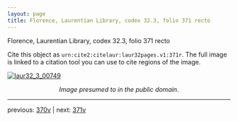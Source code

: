 ```yaml
---
layout: page
title: Florence, Laurentian Library, codex 32.3, folio 371 recto
---
```


Florence, Laurentian Library, codex 32.3, folio 371 recto

Cite this object as `urn:cite2:citelaur:laur32pages.v1:371r`.  The full image is linked to a citation tool you can use to cite regions of the image.

[![laur32_3_00749](http://www.homermultitext.org/iipsrv?IIIF=/project/homer/pyramidal/deepzoom/citelaur/laur32imgs/v1/laur32_3_00749.tif/full/800,/0/default.jpg)](http://www.homermultitext.org/ict2/?urn=urn:cite2:citelaur:laur32imgs.v1:laur32_3_00749) 

<p style="text-align: center; font-style: italic;">Image presumed to in the public domain.</p>

---

previous: [370v](../370v/) | next: [371v](../371v/)